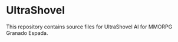 UltraShovel
===========

This repository contains source files for UltraShovel AI for MMORPG Granado Espada.
